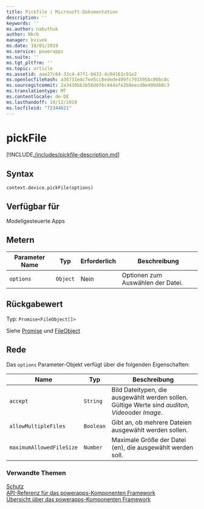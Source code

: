 ```yaml
---
title: Pickfile | Microsoft-Dokumentation
description: ''
keywords: ''
ms.author: nabuthuk
author: Nkrb
manager: kvivek
ms.date: 10/01/2019
ms.service: powerapps
ms.suite: ''
ms.tgt_pltfrm: ''
ms.topic: article
ms.assetid: aae27c64-33c4-47f1-b833-4c04161c01e2
ms.openlocfilehash: a36731edc7ee5cc8edede499fc791595bc00bc8c
ms.sourcegitcommit: 2a3430bb1b56dbf6c444afe2b8eecd0e499db0c3
ms.translationtype: MT
ms.contentlocale: de-DE
ms.lasthandoff: 10/12/2019
ms.locfileid: "72344621"
---
```

# <a name="pickfile"></a>pickFile

[!INCLUDE[./includes/pickfile-description.md](./includes/pickfile-description.md)]

## <a name="syntax"></a>Syntax

`context.device.pickFile(options)`

## <a name="available-for"></a>Verfügbar für 

Modellgesteuerte Apps

## <a name="parameters"></a>Metern

| Parameter Name|Typ|Erforderlich|Beschreibung|
| ------------- |----|--------|-----------|
|`options`|`Object`|Nein|Optionen zum Auswählen der Datei.|

## <a name="return-value"></a>Rückgabewert

Typ: `Promise<FileObject[]>`

Siehe [Promise](https://developer.mozilla.org/docs/Web/JavaScript/reference/Global_Objects/Promise) und [FileObject](../fileobject.md)

## <a name="remarks"></a>Rede

Das `options` Parameter-Objekt verfügt über die folgenden Eigenschaften:

|Name|Typ|Beschreibung|
|--|--|--|
|`accept`|`String`|Bild Dateitypen, die ausgewählt werden sollen. Gültige Werte sind *auditon*, *Video*oder *Image*.|
|`allowMultipleFiles`|`Boolean`|Gibt an, ob mehrere Dateien ausgewählt werden sollen.|
|`maximumAllowedFileSize`|`Number`|Maximale Größe der Datei (en), die ausgewählt werden soll.|


### <a name="related-topics"></a>Verwandte Themen

[Schutz](../device.md)<br/>
[API-Referenz für das powerapps-Komponenten Framework](../../reference/index.md)<br/>
[Übersicht über das powerapps-Komponenten Framework](../../overview.md)